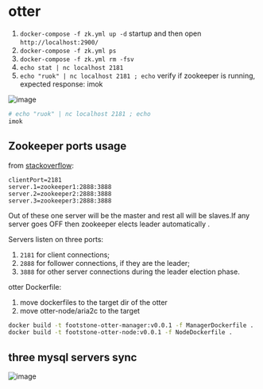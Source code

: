 # otter

1. `docker-compose -f zk.yml up -d` startup and then open `http://localhost:2900/`
2. `docker-compose -f zk.yml ps`
3. `docker-compose -f zk.yml rm -fsv`
4. `echo stat | nc localhost 2181`
5. `echo "ruok" | nc localhost 2181 ; echo`  verify if zookeeper is running, expected response: imok

![image](https://user-images.githubusercontent.com/1940588/78862319-ac5aad80-7a69-11ea-911c-134e7e1c9b02.png)

```bash
# echo "ruok" | nc localhost 2181 ; echo
imok
```

## Zookeeper ports usage

from [stackoverflow](https://stackoverflow.com/a/18186224):

```properties
clientPort=2181
server.1=zookeeper1:2888:3888
server.2=zookeeper2:2888:3888
server.3=zookeeper3:2888:3888
```

Out of these one server will be the master and rest all will be slaves.If any server goes OFF then zookeeper elects leader automatically .

Servers listen on three ports:

1. `2181` for client connections;
2. `2888` for follower connections, if they are the leader;
3. `3888` for other server connections during the leader election phase.

otter Dockerfile:

1. move dockerfiles to the target dir of the otter
1. move otter-node/aria2c to the target

```bash
docker build -t footstone-otter-manager:v0.0.1 -f ManagerDockerfile .
docker build -t footstone-otter-node:v0.0.1 -f NodeDockerfile .
```

## three mysql servers sync

![image](https://user-images.githubusercontent.com/1940588/101734606-88210600-3afb-11eb-90bc-67498051376c.png)
